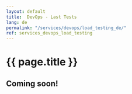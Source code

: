 ```yaml
---
layout: default
title:  DevOps - Last Tests
lang: de
permalink: "/services/devops/load_testing_de/"
ref: services_devops_load_testing
---
```

# {{ page.title }}
## Coming soon!
